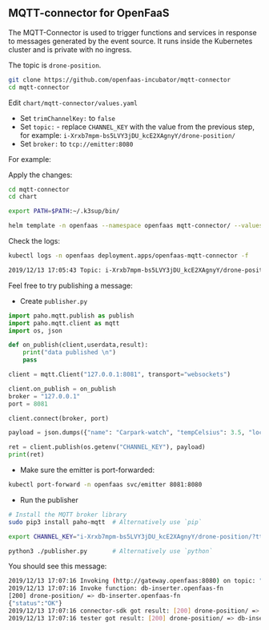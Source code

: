 ## MQTT-connector for OpenFaaS

The MQTT-Connector is used to trigger functions and services in response to messages generated by the event source. It runs inside the Kubernetes cluster and is private with no ingress.

The topic is `drone-position`.

```sh
git clone https://github.com/openfaas-incubator/mqtt-connector
cd mqtt-connector
```

Edit `chart/mqtt-connector/values.yaml`

* Set `trimChannelKey:` to `false`
* Set `topic:` - replace `CHANNEL_KEY` with the value from the previous step, for example: `i-Xrxb7mpm-bs5LVY3jDU_kcE2XAgnyY/drone-position/`
* Set `broker:` to `tcp://emitter:8080`

For example:

Apply the changes:

```sh
cd mqtt-connector
cd chart

export PATH=$PATH:~/.k3sup/bin/

helm template -n openfaas --namespace openfaas mqtt-connector/ --values mqtt-connector/values.yaml | kubectl apply -f -
```

Check the logs:

```sh
kubectl logs -n openfaas deployment.apps/openfaas-mqtt-connector -f

2019/12/13 17:05:43 Topic: i-Xrxb7mpm-bs5LVY3jDU_kcE2XAgnyY/drone-position/     Broker: tcp://emitter:8080
```

Feel free to try publishing a message:

* Create `publisher.py`

```python
import paho.mqtt.publish as publish
import paho.mqtt.client as mqtt
import os, json

def on_publish(client,userdata,result):
    print("data published \n")
    pass

client = mqtt.Client("127.0.0.1:8081", transport="websockets")

client.on_publish = on_publish
broker = "127.0.0.1"
port = 8081

client.connect(broker, port)

payload = json.dumps({"name": "Carpark-watch", "tempCelsius": 3.5, "location": {"lat": 52.5740072, "lon": -0.2399354}, "batteryMv": 2700})

ret = client.publish(os.getenv("CHANNEL_KEY"), payload)
print(ret)
```

* Make sure the emitter is port-forwarded:

```sh
kubectl port-forward -n openfaas svc/emitter 8081:8080
```

* Run the publisher

```sh
# Install the MQTT broker library
sudo pip3 install paho-mqtt  # Alternatively use `pip`

export CHANNEL_KEY="i-Xrxb7mpm-bs5LVY3jDU_kcE2XAgnyY/drone-position/?ttl=1200" # as per values.yaml

python3 ./publisher.py       # Alternatively use `python`
```

You should see this message:

```sh
2019/12/13 17:07:16 Invoking (http://gateway.openfaas:8080) on topic: "drone-position/", value: "{\"name\": \"Carpark-watch\", \"tempCelsius\": 3.5, \"location\": {\"lat\": 52.5740072, \"lon\": -0.2399354}, \"batteryMv\": 2700}"
2019/12/13 17:07:16 Invoke function: db-inserter.openfaas-fn
[200] drone-position/ => db-inserter.openfaas-fn
{"status":"OK"}
2019/12/13 17:07:16 connector-sdk got result: [200] drone-position/ => db-inserter.openfaas-fn (15) bytes
2019/12/13 17:07:16 tester got result: [200] drone-position/ => db-inserter.openfaas-fn (15) bytes
```
